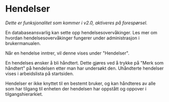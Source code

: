 # Hendelser

*Dette er funksjonalitet som kommer i v2.0, aktiveres på forespørsel.*

En databaseansvarlig kan sette opp hendelsesovervåkinger. 
Les mer om hvordan hendelsesovervåkinger fungerer under administrasjon i brukermanualen.

Når en hendelse inntrer, vil denne vises under "Hendelser".

En hendelses ønsker å bli håndtert. Dette gjøres ved å trykke på "Merk som håndtert" på hendelsen etter man har undersøkt den.
Uhåndterte hendelser vises i arbeidslista på startsiden.

Hendelser er ikke knyttet til en bestemt bruker, 
og kan håndteres av alle som har tilgang til enheten der hendelsen har oppstått og oppover i tilgangshierarkiet.

